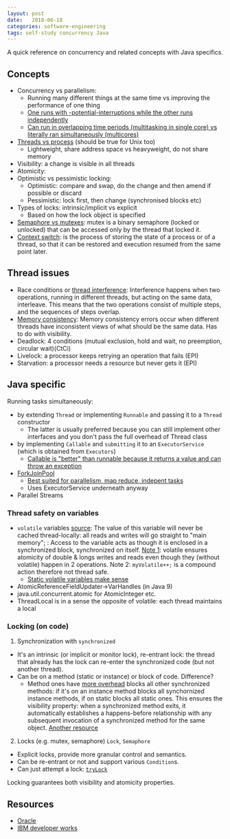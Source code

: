 ```yaml
---
layout: post
date:   2018-06-18
categories: software-engineering
tags: self-study concurrency Java
---
```

A quick reference on concurrency and related concepts with Java specifics.

## Concepts
+ Concurrency vs parallelism:
  + Running many different things at the same time vs improving the performance of one thing
  + [One runs with -potential-interruptions while the other runs independently](https://stackoverflow.com/a/24684037/2259743)
  + [Can run in overlapping time periods (multitasking in single core) vs literally ran simultaneously (multicores)](https://stackoverflow.com/a/1050257/2259743)
+ [Threads vs process]((https://msdn.microsoft.com/en-us/library/windows/desktop/ms681917%28v=vs.85%29.aspx?f=255&MSPPError=-2147217396)) (should be true for Unix too)
  + Lightweight, share address space vs heavyweight, do not share memory
+ Visibility: a change is visible in all threads
+ Atomicity:
+ Optimistic vs pessimistic locking:  
  + Optimistic: compare and swap, do the change and then amend if possible or discard
  + Pessimistic: lock first, then change (synchronised blocks etc)
+ Types of locks: intrinsic/implicit vs explicit
  + Based on how the lock object is specified
+ [Semaphore vs mutexes](https://en.wikipedia.org/wiki/Semaphore_(programming)#Semaphores\_vs.\_mutexes): mutex is a binary semaphore (locked or unlocked) that can be accessed only by the thread that locked it.
+ [Context switch](https://en.wikipedia.org/wiki/Context_switch): is the process of storing the state of a process or of a thread, so that it can be restored and execution resumed from the same point later.


## Thread issues
+ Race conditions or [thread interference](https://docs.oracle.com/javase/tutorial/essential/concurrency/interfere.html): Interference happens when two operations, running in different threads, but acting on the same data, interleave. This means that the two operations consist of multiple steps, and the sequences of steps overlap.
+ [Memory consistency](https://docs.oracle.com/javase/tutorial/essential/concurrency/memconsist.html): Memory consistency errors occur when different threads have inconsistent views of what should be the same data. Has to do with visibility.
+ Deadlock: 4 conditions (mutual exclusion, hold and wait, no preemption, circular wait)(CtCi)
+ Livelock: a processor keeps retrying an operation that fails (EPI)
+ Starvation: a processor needs a resource but never gets it (EPI)


## Java specific
Running tasks simultaneously:
+ by extending `Thread` or implementing `Runnable` and passing it to a `Thread` constructor
  + The latter is usually preferred because you can still implement other interfaces and you don't pass the full overhead of Thread class
+ by implementing `Callable` and `submitting` it to an `ExecutorService` (which is obtained from `Executors`)
  + [Callable is "better" than runnable because it returns a value and can throw an exception](https://www.javaworld.com/article/2078679/java-concurrency/java-concurrency-modern-threading-for-not-quite-beginners.html)
+ [ForkJoinPool](https://www.ibm.com/developerworks/library/j-jtp11137/index.html)  
  + [Best suited for parallelism, map reduce, indepent tasks](https://stackoverflow.com/questions/21156599/javas-fork-join-vs-executorservice-when-to-use-which)
  + Uses ExecutorService underneath anyway
+ Parallel Streams


### Thread safety on variables
+ `volatile` variables [source](http://www.javamex.com/tutorials/synchronization_volatile.shtml): The value of this variable will never be cached thread-locally: all reads and writes will go straight to "main memory"; : Access to the variable acts as though it is enclosed in a synchronized block, synchronized on itself. [Note 1](https://stackoverflow.com/a/3038233/2259743): volatile ensures atomicity of double & longs writes and reads even though they (without volatile) happen in 2 operations. Note 2: `myVolatile++;` is a compound action therefore not thread safe.  
  + [Static volatile variables make sense](https://stackoverflow.com/questions/2423622/volatile-vs-static-in-java)
+ AtomicReferenceFieldUpdater->VarHandles (in Java 9)
+ java.util.concurrent.atomic for AtomicInteger etc.
+ ThreadLocal is in a sense the opposite of volatile: each thread maintains a local


### Locking (on code)
1. Synchronization with `synchronized`
  + It's an intrinsic (or implicit or monitor lock), re-entrant lock: the thread that already has the lock can re-enter the synchronized code (but not another thread).
  + Can be on a method (static or instance) or block of code. Difference?
    + Method ones have [more overhead](https://docs.oracle.com/javase/tutorial/essential/concurrency/syncmeth.html) blocks all other synchronized methods: if it's on an instance method blocks all synchornized instance methods, if on static blocks all static ones. This ensures the visibility property: when a synchronized method exits, it automatically establishes a happens-before relationship with any subsequent invocation of a synchronized method for the same object. [Another resource](http://www.javapractices.com/topic/TopicAction.do?Id=35)
2. Locks (e.g. mutex, semaphore) `Lock`, `Semaphore`
  + Explicit locks, provide more granular control and semantics.
  + Can be re-entrant or not and support various `Condition`s.
  + Can just attempt a lock: [`tryLock`](https://docs.oracle.com/javase/tutorial/essential/concurrency/newlocks.html)

Locking guarantees both visibility and atomicity properties.


## Resources
+ [Oracle](https://docs.oracle.com/javase/tutorial/essential/concurrency/index.html)
+ [IBM developer works](http://www.ibm.com/developerworks/library/j-5things15/)
